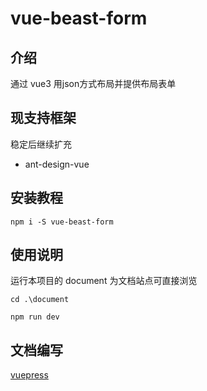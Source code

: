 # vue-beast-form

## 介绍

通过 vue3 用json方式布局并提供布局表单

## 现支持框架

稳定后继续扩充

- ant-design-vue


## 安装教程

```
npm i -S vue-beast-form
```


## 使用说明

运行本项目的 document 为文档站点可直接浏览

```
cd .\document

npm run dev
```


## 文档编写

[vuepress](https://v2.vuepress.vuejs.org/zh/)

